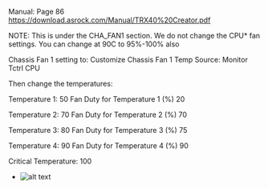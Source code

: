 
Manual: Page 86
   https://download.asrock.com/Manual/TRX40%20Creator.pdf
 
NOTE: This is under the CHA_FAN1 section.
       We do not change the CPU* fan settings.
       You can change at 90C to 95%-100% also

   Chassis Fan 1 setting to: Customize
   Chassis Fan 1 Temp Source:  Monitor Tctrl CPU

Then change the temperatures:

   Temperature 1:                                        50
   Fan Duty for Temperature 1 (%)        20

   Temperature 2:                                        70
   Fan Duty for Temperature 2 (%)        70

   Temperature 3:                                        80
   Fan Duty for Temperature 3 (%)        75

   Temperature 4:                                        90
   Fan Duty for Temperature 4 (%)        90

   Critical Temperature:                             100

* ![alt text](https://github.com/markwdalton/lambdalabs/blob/main/documentation/motherboards/ASRock-TRX40-Creator/TRX40-Creator-Fan-speed.png "TRX40 Creator BIOS Fan Profile")

